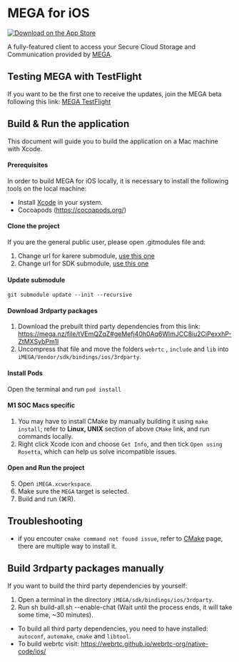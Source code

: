MEGA for iOS
===============

[![Download on the App Store](https://linkmaker.itunes.apple.com/en-us/badge-lrg.svg?releaseDate=2013-11-26&kind=iossoftware&bubble=ios_apps)](https://apps.apple.com/app/mega/id706857885?mt=8)

A fully-featured client to access your Secure Cloud Storage and Communication provided by [MEGA](https://mega.nz).

## Testing MEGA with TestFlight

If you want to be the first one to receive the updates, join the MEGA beta following this link: [MEGA TestFlight](https://testflight.apple.com/join/4x1P5Tnx)

## Build & Run the application

This document will guide you to build the application on a Mac machine with Xcode.

#### Prerequisites
In order to build MEGA for iOS locally, it is necessary to install the following tools on the local machine:

- Install [Xcode](https://itunes.apple.com/app/xcode/id497799835?mt=12) in your system.
- Cocoapods (https://cocoapods.org/)

#### Clone the project

If you are the general public user, please open .gitmodules file and:

1. Change url for karere submodule, [use this one](https://github.com/meganz/MEGAchat.git)
2. Change url for SDK submodule, [use this one](https://github.com/meganz/SDK.git)

#### Update submodule

```
git submodule update --init --recursive
```

#### Download 3rdparty packages
1. Download the prebuilt third party dependencies from this link: https://mega.nz/file/tVEmQZqZ#geMefj40h0Aq6WlmJCC8iu2CiPexxhP-ZtMXSybPm1I
2. Uncompress that file and move the folders `webrtc` , `include` and `lib` into `iMEGA/Vendor/sdk/bindings/ios/3rdparty`.

#### Install Pods
Open the terminal and run `pod install`

#### M1 SOC Macs specific
1. You may have to install CMake by manually building it using `make install`; refer to **Linux, UNIX** section of above `CMake` link, and run commands locally.
2. Right click Xcode icon and choose `Get Info`, and then tick `Open using Rosetta`, which can help us solve incompatible issues.

#### Open and Run the project
5. Open `iMEGA.xcworkspace`.
6. Make sure the `MEGA` target is selected.
7. Build and run (⌘R).

## Troubleshooting
- if you encouter `cmake command not found issue`, refer to [CMake](https://cmake.org/install/) page, there are multiple way to install it. 

## Build 3rdparty packages manually
If you want to build the third party dependencies by yourself: 
1. Open a terminal in the directory `iMEGA/sdk/bindings/ios/3rdparty`. 
2. Run sh build-all.sh --enable-chat (Wait until the process ends, it will take some time, ~30 minutes). 

- To build all third party dependencies, you need to have installed: `autoconf`, `automake`, `cmake` and `libtool`. 
- To build webrtc visit: https://webrtc.github.io/webrtc-org/native-code/ios/
